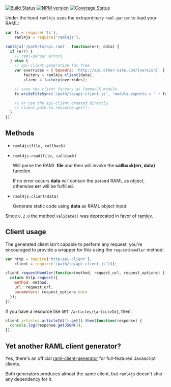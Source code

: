 [![Build Status](https://travis-ci.org/gextech/raml4js.png?branch=master)](https://travis-ci.org/gextech/raml4js) [![NPM version](https://badge.fury.io/js/raml4js.png)](http://badge.fury.io/js/raml4js) [![Coverage Status](https://coveralls.io/repos/gextech/raml4js/badge.png?branch=master)](https://coveralls.io/r/gextech/raml4js?branch=master)

Under the hood `raml4js` uses the extraordinary `raml-parser` to load your RAML:

```javascript
var fs = require('fs'),
    raml4js = require('raml4js');

raml4js('/path/to/api.raml', function(err, data) {
  if (err) {
    // raml-parser errors
  } else {
    // api-client generation for free
    var overrides = { baseUri: 'http://api.other-site.com/{version}' },
        factory = raml4js.client(data),
        client = factory(overrides);

    // save the client factory as CommonJS module
    fs.writeFileSync('/path/to/api-client.js', 'module.exports = ' + factory.toString() + ';');

    // or use the api-client created directly
    // client.path.to.resource.get();
  }
});
```

## Methods

- `raml4js(file, callback)`
- `raml4js.read(file, callback)`

  Will parse the RAML **file** and then will invoke the **callback(err, data)** function.

  If no error occurs **data** will contain the parsed RAML as object, otherwise **err** will be fulfilled.

- `raml4js.client(data)`

  Generate static code using **data** as RAML object input.

Since `0.2.0` the method `validate()` was deprecated in favor of [ramlev](https://github.com/cybertk/ramlev).

## Client usage

The generated client isn't capable to perform any request, you're encouraged to provide a wrapper for this using the `requestHandler` method:

```javascript
var http = require('http-api-client'),
    client = require('/path/to/api-client.js')();

client.requestHandler(function(method, request_url, request_options) {
  return http.request({
    method: method,
    url: request_url,
    parameters: request_options.data
  });
});
```

If you have a resource like `GET /articles/{articleId}`, then:

```javascript
client.articles.articleId(1).get().then(function(response) {
  console.log(response.getJSON());
});
```

## Yet another RAML client generator?

Yes, there's an official [raml-client-generator](https://github.com/mulesoft/raml-client-generator) for full-featured Javascript clients.

Both generators produces almost the same client, but `raml4js` doesn't ship any dependency for it.
